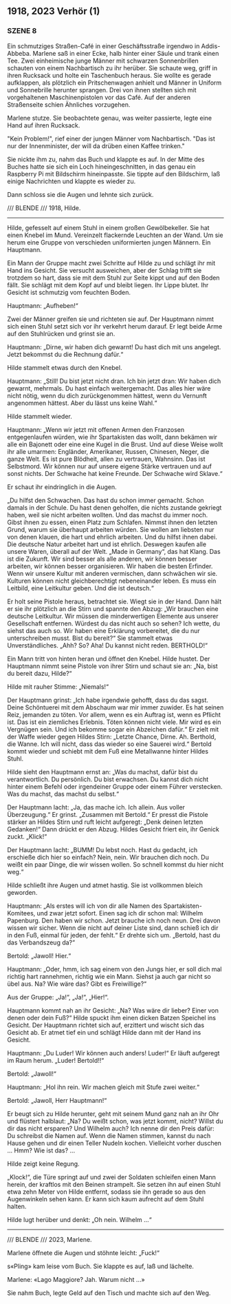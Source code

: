 ## **1918, 2023**	Verhör (1) 

### SZENE 8

Ein schmutziges Straßen-Café in einer Geschäftsstraße irgendwo in Addis-Abbeba. Marlene saß in einer Ecke, halb hinter einer Säule und trank einen Tee.
Zwei einheimische junge Männer mit schwarzen Sonnenbrillen schauten von einem Nachbartisch zu ihr herüber.
Sie schaute weg, griff in ihren Rucksack und holte ein Taschenbuch heraus.
Sie wollte es gerade aufklappen, als plötzlich ein Pritschenwagen anhielt und Männer in Uniform und Sonnebrille herunter sprangen.
Drei von ihnen stellten sich mit vorgehaltenen Maschinenpistolen vor das Café.
Auf der anderen Straßenseite schien Ähnliches vorzugehen.

Marlene stutze.
Sie beobachtete genau, was weiter passierte, legte eine Hand auf ihren Rucksack.

"Kein Problem!", rief einer der jungen Männer vom Nachbartisch.
"Das ist nur der Innenminister, der will da drüben einen Kaffee trinken."

Sie nickte ihm zu, nahm das Buch und klappte es auf.
In der Mitte des Buches hatte sie sich ein Loch hineingeschnitten, in das genau ein Raspberry Pi mit Bildschirm hineinpasste.
Sie tippte auf den Bildschirm, laß einige Nachrichten und klappte es wieder zu.

Dann schloss sie die Augen und lehnte sich zurück.


/// BLENDE /// 1918, Hilde.

____
Hilde, gefesselt auf einem Stuhl in einem großen Gewölbekeller.
Sie hat einen Knebel im Mund.
Vereinzelt flackernde Leuchten an der Wand.
Um sie herum eine Gruppe von verschieden uniformierten jungen Männern.
Ein Hauptmann.

Ein Mann der Gruppe macht zwei Schritte auf Hilde zu und schlägt ihr mit Hand ins Gesicht.
Sie versucht ausweichen, aber der Schlag trifft sie trotzdem so hart, dass sie mit dem Stuhl zur Seite kippt und auf den Boden fällt.
Sie schlägt mit dem Kopf auf und bleibt liegen.
Ihr Lippe blutet.
Ihr Gesicht ist schmutzig vom feuchten Boden.

Hauptmann: „Aufheben!“

Zwei der Männer greifen sie und richteten sie auf.
Der Hauptmann nimmt sich einen Stuhl setzt sich vor ihr verkehrt herum darauf.
Er legt beide Arme auf den Stuhlrücken und grinst sie an.

Hauptmann: „Dirne, wir haben dich gewarnt!
Du hast dich mit uns angelegt.
Jetzt bekommst du die Rechnung dafür.“

Hilde stammelt etwas durch den Knebel.

Hauptmann: „Still!
Du bist jetzt nicht dran.
Ich bin jetzt dran: Wir haben dich gewarnt, mehrmals.
Du hast einfach weitergemacht.
Das alles hier wäre nicht nötig, wenn du dich zurückgenommen hättest, wenn du Vernunft angenommen hättest.
Aber du lässt uns keine Wahl.“

Hilde stammelt wieder.

Hauptmann: „Wenn wir jetzt mit offenen Armen den Franzosen entgegenlaufen würden, wie ihr Spartakisten das wollt, dann bekämen wir alle ein Bajonett oder eine eine Kugel in die Brust.
Und auf diese Weise wollt ihr alle umarmen: Engländer, Amerikaner, Russen, Chinesen, Neger, die ganze Welt.
Es ist pure Blödheit, allen zu vertrauen, Wahnsinn.
Das ist Selbstmord.
Wir können nur auf unsere eigene Stärke vertrauen und auf sonst nichts.
Der Schwache hat keine Freunde.
Der Schwache wird Sklave.“

Er schaut ihr eindringlich in die Augen.

„Du hilfst den Schwachen.
Das hast du schon immer gemacht.
Schon damals in der Schule.
Du hast denen geholfen, die nichts zustande gekriegt haben, weil sie nicht arbeiten wollten.
Und das machst du immer noch.
Gibst ihnen zu essen, einen Platz zum Schlafen.
Nimmst ihnen den letzten Grund, warum sie überhaupt arbeiten würden.
Sie wollen am liebsten nur von denen klauen, die hart und ehrlich arbeiten.
Und du hilfst ihnen dabei.
Die deutsche Natur arbeitet hart und ist ehrlich.
Deswegen kaufen alle unsere Waren, überall auf der Welt.
„Made in Germany“, das hat Klang.
Das ist die Zukunft.
Wir sind besser als alle anderen, wir können besser arbeiten, wir können besser organisieren.
Wir haben die besten Erfinder.
Wenn wir unsere Kultur mit anderen vermischen, dann schwächen wir sie.
Kulturen können nicht gleichberechtigt nebeneinander leben.
Es muss ein Leitbild, eine Leitkultur geben.
Und die ist deutsch.“

Er holt seine Pistole heraus, betrachtet sie.
Wiegt sie in der Hand.
Dann hält er sie ihr plötzlich an die Stirn und spannte den Abzug:
„Wir brauchen eine deutsche Leitkultur.
Wir müssen die minderwertigen Elemente aus unserer Gesellschaft entfernen.
Würdest du das nicht auch so sehen?
Ich wette, du siehst das auch so.
Wir haben eine Erklärung vorbereitet, die du nur unterschreiben musst.
Bist du bereit?“
Sie stammelt etwas Unverständliches.
„Ahh? So? Aha!
Du kannst nicht reden.
BERTHOLD!“

Ein Mann tritt von hinten heran und öffnet den Knebel.
Hilde hustet.
Der Hauptmann nimmt seine Pistole von ihrer Stirn und schaut sie an: „Na, bist du bereit dazu, Hilde?“

Hilde mit rauher Stimme: „Niemals!“

Der Hauptmann grinst: „Ich habe irgendwie gehofft, dass du das sagst.
Deine Schöntuerei mit dem Abschaum war mir immer zuwider.
Es hat seinen Reiz, jemanden zu töten.
Vor allem, wenn es ein Auftrag ist, wenn es Pflicht ist.
Das ist ein ziemliches Erlebnis.
Töten können nicht viele.
Mir wird es ein Vergnügen sein.
Und ich bekomme sogar ein Abzeichen dafür.“
Er zielt mit der Waffe wieder gegen Hildes Stirn:
„Letzte Chance, Dirne.
Ah.
Berthold, die Wanne.
Ich will nicht, dass das wieder so eine Sauerei wird.“
Bertold kommt wieder und schiebt mit dem Fuß eine Metallwanne hinter Hildes Stuhl.

Hilde sieht den Hauptmann ernst an: „Was du machst, dafür bist du verantwortlich.
Du persönlich.
Du bist erwachsen.
Du kannst dich nicht hinter einem Befehl oder irgendeiner Gruppe oder einem Führer verstecken.
Was du machst, das machst du selbst.“

Der Hauptmann lacht: „Ja, das mache ich.
Ich allein.
Aus voller Überzeugung.“
Er grinst.
„Zusammen mit Bertold.“
Er presst die Pistole stärker an Hildes Stirn und ruft leicht aufgeregt: „Denk deinen letzten Gedanken!“
Dann drückt er den Abzug.
Hildes Gesicht friert ein, ihr Genick zuckt.
„Klick!“ 

Der Hauptmann lacht: „BUMM! Du lebst noch.
Hast du gedacht, ich erschieße dich hier so einfach?
Nein, nein.
Wir brauchen dich noch.
Du weißt ein paar Dinge, die wir wissen wollen.
So schnell kommst du hier nicht weg.“

Hilde schließt ihre Augen und atmet hastig.
Sie ist vollkommen bleich geworden.

Hauptmann: „Als erstes will ich von dir alle Namen des Spartakisten-Komitees, und zwar jetzt sofort.
Einen sag ich dir schon mal: Wilhelm Papenburg.
Den haben wir schon.
Jetzt brauche ich noch neun.
Drei davon wissen wir sicher.
Wenn die nicht auf deiner Liste sind, dann schieß ich dir in den Fuß, einmal für jeden, der fehlt.“
Er drehte sich um.
„Bertold, hast du das Verbandszeug da?“

Bertold: „Jawoll! Hier.“

Hauptmann: „Oder, hmm, ich sag einem von den Jungs hier, er soll dich mal richtig hart rannehmen, richtig wie ein Mann.
Siehst ja auch gar nicht so übel aus.
Na?
Wie wäre das?
Gibt es Freiwillige?“

Aus der Gruppe: „Ja!“, „Ja!“, „Hier!“.

Hauptmann kommt nah an ihr Gesicht: „Na?
Was wäre dir lieber?
Einer von denen oder dein Fuß?“
Hilde spuckt ihm einen dicken Batzen Speichel ins Gesicht.
Der Hauptmann richtet sich auf, erzittert und wischt sich das Gesicht ab.
Er atmet tief ein und schlägt Hilde dann mit der Hand ins Gesicht.

Hauptmann: „Du Luder! Wir können auch anders! Luder!“
Er läuft aufgeregt im Raum herum.
„Luder! Bertold!!“

Bertold: „Jawoll!“ 

Hauptmann: „Hol ihn rein.
Wir machen gleich mit Stufe zwei weiter.“

Bertold: „Jawoll, Herr Hauptmann!“

Er beugt sich zu Hilde herunter, geht mit seinem Mund ganz nah an ihr Ohr und flüstert halblaut: „Na? Du weißt schon, was jetzt kommt, nicht?
Willst du dir das nicht ersparen? Und Wilhelm auch?
Ich nenne dir den Preis dafür: Du schreibst die Namen auf.
Wenn die Namen stimmen, kannst du nach Hause gehen und dir einen Teller Nudeln kochen.
Vielleicht vorher duschen ...
Hmm? Wie ist das? ...

Hilde zeigt keine Regung.

„Klock!“, die Türe springt auf und zwei der Soldaten schleifen einen Mann herein, der kraftlos mit den Beinen strampelt.
Sie setzen ihn auf einen Stuhl etwa zehn Meter von Hilde entfernt, sodass sie ihn gerade so aus den Augenwinkeln sehen kann.
Er kann sich kaum aufrecht auf dem Stuhl halten.

Hilde lugt herüber und denkt: „Oh nein. Wilhelm ...“
____

/// BLENDE /// 2023, Marlene.

Marlene öffnete die Augen und stöhnte leicht: „Fuck!“

s«Pling» kam leise vom Buch.
Sie klappte es auf, laß und lächelte.

Marlene: «Lago Maggiore? Jah. Warum nicht ...»

Sie nahm Buch, legte Geld auf den Tisch und machte sich auf den Weg.
